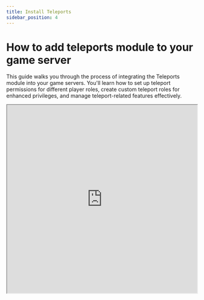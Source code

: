 ```yaml
---
title: Install Teleports
sidebar_position: 4
---
```


# How to add teleports module to your game server

This guide walks you through the process of integrating the Teleports module into your game servers. You'll learn how to set up teleport permissions for different player roles, create custom teleport roles for enhanced privileges, and manage teleport-related features effectively.


<iframe
  className="aspect-video w-full"
  src="https://www.youtube.com/embed/uTBEkVOh_RU"
  allow="accelerometer; autoplay; clipboard-write; encrypted-media; gyroscope; picture-in-picture"
  width="100%"
  height="500px"
  allowFullScreen
/>

## Install the module to your game server

### Step 1: Navigate to game servers

![](https://layerpath-recording-prod.s3-accelerate.amazonaws.com/clyr0pthc0008ju0cpgk6zvy7/clyr4po6b0065l90ch2iwjbq3/clyrki4hl00e8356vnaco8xn0-annotated.png)

### Step 2: Select the game server you want the module to be installed on

![](https://layerpath-recording-prod.s3-accelerate.amazonaws.com/clyr0pthc0008ju0cpgk6zvy7/clyr4po6b0065l90ch2iwjbq3/clyrf44cb002d356vzrgud1i3-annotated.png)

### Step 3: Navigate to Modules of the selected game server

![](https://layerpath-recording-prod.s3-accelerate.amazonaws.com/clyr0pthc0008ju0cpgk6zvy7/clyr4po6b0065l90ch2iwjbq3/clyr6qier0009356vyv6luu30-annotated.png)

### Step 4: Click the install button

![](https://layerpath-recording-prod.s3-accelerate.amazonaws.com/clyr0pthc0008ju0cpgk6zvy7/clyr4po6b0065l90ch2iwjbq3/clyrkmfi000eb356vgb4jcsjl-annotated.png)

### Step 5: This opens the module config

You will see a list of settings that you can configure. You will also find the list of commands that are part of this module. $tplist - Lists all your set locations.

![](https://layerpath-recording-prod.s3-accelerate.amazonaws.com/clyr0pthc0008ju0cpgk6zvy7/clyr4po6b0065l90ch2iwjbq3/clyrfgxmx0030356vcsdn6949-annotated.png)

### Step 6: $teleportwaypoint command

The module will install aliases for this command corresponding to the waypoint names. The $teleportwaypoint command is a base command that won't be used directly. Instead, the module will create custom commands for each waypoint name you set up. This allows players to teleport to specific locations easily.

![](https://layerpath-recording-prod.s3-accelerate.amazonaws.com/clyr0pthc0008ju0cpgk6zvy7/clyr4po6b0065l90ch2iwjbq3/clyrfh0ch0031356veuthxwdw-annotated.png)

### Step 7: Select the amount of currency one teleport command costs

$teleport command teleports you to one of your set locations.

![](https://layerpath-recording-prod.s3-accelerate.amazonaws.com/clyr0pthc0008ju0cpgk6zvy7/clyr4po6b0065l90ch2iwjbq3/clyrkn7bf00ee356vec8w2jac-annotated.png)

### Step 8: $setwaypoint creates a new waypoint

![](https://layerpath-recording-prod.s3-accelerate.amazonaws.com/clyr0pthc0008ju0cpgk6zvy7/clyr4po6b0065l90ch2iwjbq3/clyrfh2zj0032356vxpdnfcao-annotated.png)

### Step 9: $settp sets a location to teleport to

![](https://layerpath-recording-prod.s3-accelerate.amazonaws.com/clyr0pthc0008ju0cpgk6zvy7/clyr4po6b0065l90ch2iwjbq3/clyrfh6ci0033356v20yp6mlv-annotated.png)

### Step 10: $setpublic sets a teleport to be public, allowing other players to teleport to it

![](https://layerpath-recording-prod.s3-accelerate.amazonaws.com/clyr0pthc0008ju0cpgk6zvy7/clyr4po6b0065l90ch2iwjbq3/clyrfflru002w356vejuvlnyy-annotated.png)

### Step 11: $setprivate sets a teleport to be private, only the teleport owner can teleport to it

![](https://layerpath-recording-prod.s3-accelerate.amazonaws.com/clyr0pthc0008ju0cpgk6zvy7/clyr4po6b0065l90ch2iwjbq3/clyrfhf6t0034356v8zo9l6ei-annotated.png)

### Step 12: $listwaypoints lists all waypoints

![](https://layerpath-recording-prod.s3-accelerate.amazonaws.com/clyr0pthc0008ju0cpgk6zvy7/clyr4po6b0065l90ch2iwjbq3/clyrffrkd002y356vehfrrtgl-annotated.png)

### Step 13: $deletewaypoint deletes a waypoint

![](https://layerpath-recording-prod.s3-accelerate.amazonaws.com/clyr0pthc0008ju0cpgk6zvy7/clyr4po6b0065l90ch2iwjbq3/clyrfhzvi0037356vdm1sez5x-annotated.png)

### Step 14: Click Install module button when you are finished with the config

![](https://layerpath-recording-prod.s3-accelerate.amazonaws.com/clyr0pthc0008ju0cpgk6zvy7/clyr4po6b0065l90ch2iwjbq3/clyrkndxi00ef356vjx98hsqg-annotated.png)

## Assign the permission to the right role

### Step 15: Now you need to assign the permission to the right role

Now that you've installed the Teleports module, the next step is to set up the appropriate permissions. Navigate to the "Roles" section in the global navigation to begin assigning teleport-related permissions to player roles.

![](https://layerpath-recording-prod.s3-accelerate.amazonaws.com/clyr0pthc0008ju0cpgk6zvy7/clyr4po6b0065l90ch2iwjbq3/clyrenji3001q356vs5b8uta8-annotated.png)

### Step 16: Now you need to assign the permission to the right role

You can decide to add this permission to the standard Player role, or you can create a new role dedicated for teleports. In this guide, we are going to do both. We will first start with the Player role. The Player role is the role that all players will have when they join your game server.

![](https://layerpath-recording-prod.s3-accelerate.amazonaws.com/clyr0pthc0008ju0cpgk6zvy7/clyr4po6b0065l90ch2iwjbq3/clyrejj8w0011356vg8t94k5p-annotated.png)

### Step 17: Teleports Module Permissions Overview

Create Public Teleports: Allows players to create teleport points accessible to others. Use Teleports: Enables players to use existing teleport points. Manage Waypoints: Permits creating, modifying, and deleting personal or shared waypoints.

To activate a permission:

Toggle the switch to the right (on position). Set a cost in the "Amount" field if desired (leave blank or 0 for free use).

![](https://layerpath-recording-prod.s3-accelerate.amazonaws.com/clyr0pthc0008ju0cpgk6zvy7/clyr4po6b0065l90ch2iwjbq3/clyre55ge000x356vqh7cq87h-annotated.png)

### Step 18: Click Save changes button

![](https://layerpath-recording-prod.s3-accelerate.amazonaws.com/clyr0pthc0008ju0cpgk6zvy7/clyr4po6b0065l90ch2iwjbq3/clyrknird00eg356vsmu74np2-annotated.png)

### Step 19: Add a custom role for Teleports

Creating a dedicated teleport role allows for more flexible permission management. This is useful when you want to give enhanced teleport capabilities to certain players without changing permissions for all users.

![](https://layerpath-recording-prod.s3-accelerate.amazonaws.com/clyr0pthc0008ju0cpgk6zvy7/clyr4po6b0065l90ch2iwjbq3/clyrknlij00eh356v8bmmu32u-annotated.png)

### Step 20: Give your new role a recognizable name

![](https://layerpath-recording-prod.s3-accelerate.amazonaws.com/clyr0pthc0008ju0cpgk6zvy7/clyr4po6b0065l90ch2iwjbq3/clyrew0c9001v356v6qdqb47a-annotated.png)

### Step 21: Configure teleport permissions for the new role

You'll see the same options as in Step 17: Create Public Teleports Use Teleports Manage Waypoints

![](https://layerpath-recording-prod.s3-accelerate.amazonaws.com/clyr0pthc0008ju0cpgk6zvy7/clyr4po6b0065l90ch2iwjbq3/clyreielj0010356vdutepys1-annotated.png)

## Assign the role to the right player

### Step 22: Go to Players to assign the right role

![](https://layerpath-recording-prod.s3-accelerate.amazonaws.com/clyr0pthc0008ju0cpgk6zvy7/clyr4po6b0065l90ch2iwjbq3/clyrknq0d00ei356vbuve02c5-annotated.png)

### Step 23: Navigate to the player you want to assign the special role to

![](https://layerpath-recording-prod.s3-accelerate.amazonaws.com/clyr0pthc0008ju0cpgk6zvy7/clyr4po6b0065l90ch2iwjbq3/clyrepqj1001u356v5fepto4w-annotated.png)

### Step 24: Click Assign role button

![](https://layerpath-recording-prod.s3-accelerate.amazonaws.com/clyr0pthc0008ju0cpgk6zvy7/clyr4po6b0065l90ch2iwjbq3/clyrf8n5a002e356vmyn5b9ee-annotated.png)

### Step 25: Select the right role

![](https://layerpath-recording-prod.s3-accelerate.amazonaws.com/clyr0pthc0008ju0cpgk6zvy7/clyr4po6b0065l90ch2iwjbq3/clyrknuo400ej356vbbjkv8uh-annotated.png)

### Step 26: Choose extra teleports from the list

![](https://layerpath-recording-prod.s3-accelerate.amazonaws.com/clyr0pthc0008ju0cpgk6zvy7/clyr4po6b0065l90ch2iwjbq3/clyrf8wcs002f356vacwkzk01-annotated.png)

### Step 27: Choose your preferred game server

Choose to activate the teleport role on individual game servers or globally across all servers, allowing flexible permission management based on your game's structure and needs.

![](https://layerpath-recording-prod.s3-accelerate.amazonaws.com/clyr0pthc0008ju0cpgk6zvy7/clyr4po6b0065l90ch2iwjbq3/clyrfj6jk0039356vwo9846tm-annotated.png)

### Step 28: Click Save changes button

You made it to the end!

![](https://layerpath-recording-prod.s3-accelerate.amazonaws.com/clyr0pthc0008ju0cpgk6zvy7/clyr4po6b0065l90ch2iwjbq3/clyrflhpm003a356vkuy7ch54-annotated.png)
